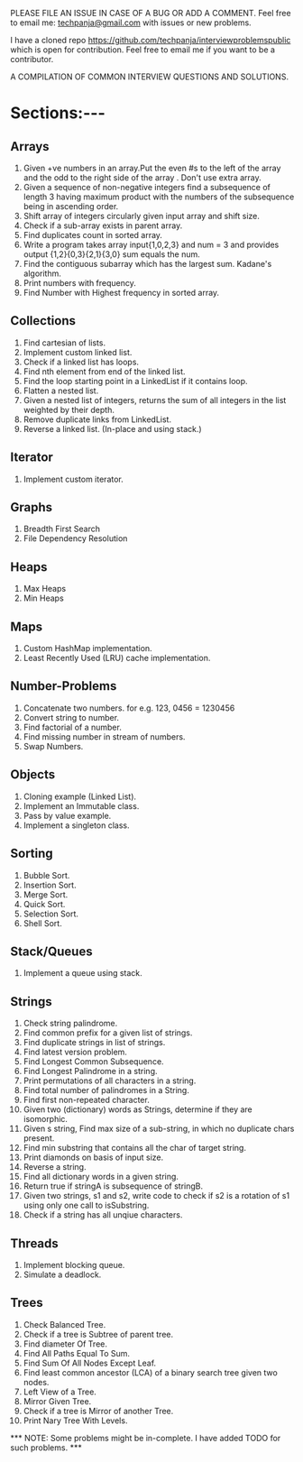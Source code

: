 PLEASE FILE AN ISSUE IN CASE OF A BUG OR ADD A COMMENT. Feel free to email me: techpanja@gmail.com with issues
or new problems.

I have a cloned repo https://github.com/techpanja/interviewproblemspublic which is open for contribution. Feel free
to email me if you want to be a contributor.

A COMPILATION OF COMMON INTERVIEW QUESTIONS AND SOLUTIONS.

Sections:---
============
Arrays
------------
1.  Given +ve numbers in an array.Put the even #s to the left of the array and the odd to the right side of
    the array . Don't use extra array.
2.  Given a sequence of non-negative integers find a subsequence of length 3 having maximum product with the
    numbers of the subsequence being in ascending order.
3.  Shift array of integers circularly given input array and shift size.
4.  Check if a sub-array exists in parent array.
5.  Find duplicates count in sorted array.
6.  Write a program takes array input{1,0,2,3} and num = 3 and provides output {1,2}{0,3}{2,1}{3,0} sum equals the num.
7.  Find the contiguous subarray which has the largest sum. Kadane's algorithm.
8.  Print numbers with frequency.
9.  Find Number with Highest frequency in sorted array.

Collections
-----------
1.  Find cartesian of lists.
2.  Implement custom linked list.
3.  Check if a linked list has loops.
4.  Find nth element from end of the linked list.
5.  Find the loop starting point in a LinkedList if it contains loop.
6.  Flatten a nested list.
7.  Given a nested list of integers, returns the sum of all integers in the list weighted by their depth.
8.  Remove duplicate links from LinkedList.
9.  Reverse a linked list. (In-place and using stack.)

Iterator
--------
1.  Implement custom iterator.

Graphs
------
1.  Breadth First Search
2.  File Dependency Resolution

Heaps
-----
1.  Max Heaps
2.  Min Heaps

Maps
----
1.  Custom HashMap implementation.
2.  Least Recently Used (LRU) cache implementation.

Number-Problems
---------------
1.  Concatenate two numbers. for e.g. 123, 0456 = 1230456
2.  Convert string to number.
3.  Find factorial of a number.
4.  Find missing number in stream of numbers.
5.  Swap Numbers.

Objects
-------
1.  Cloning example (Linked List).
2.  Implement an Immutable class.
3.  Pass by value example.
4.  Implement a singleton class.

Sorting
-------
1.  Bubble Sort.
2.  Insertion Sort.
3.  Merge Sort.
4.  Quick Sort.
5.  Selection Sort.
6.  Shell Sort.

Stack/Queues
------------
1. Implement a queue using stack.

Strings
-------
1.  Check string palindrome.
2.  Find common prefix for a given list of strings.
3.  Find duplicate strings in list of strings.
4.  Find latest version problem.
5.  Find Longest Common Subsequence.
6.  Find Longest Palindrome in a string.
7.  Print permutations of all characters in a string.
8.  Find total number of palindromes in a String.
9.  Find first non-repeated character.
10. Given two (dictionary) words as Strings, determine if they are isomorphic.
11. Given s string, Find max size of a sub-string, in which no duplicate chars present.
12. Find min substring that contains all the char of target string.
13. Print diamonds on basis of input size.
14. Reverse a string.
15. Find all dictionary words in a given string.
16. Return true if stringA is subsequence of stringB.
17. Given two strings, s1 and s2, write code to check if s2 is a rotation of s1 using only one call to isSubstring.
18. Check if a string has all unqiue characters.

Threads
-------
1.  Implement blocking queue.
2.  Simulate a deadlock.

Trees
-----
1.  Check Balanced Tree.
2.  Check if a tree is Subtree of parent tree.
3.  Find diameter Of Tree.
4.  Find All Paths Equal To Sum.
5.  Find Sum Of All Nodes Except Leaf.
6.  Find least common ancestor (LCA) of a binary search tree given two nodes.
7.  Left View of a Tree.
8.  Mirror Given Tree.
9.  Check if a tree is Mirror of another Tree.
10. Print Nary Tree With Levels.

*** NOTE: Some problems might be in-complete. I have added TODO for such problems. ***

